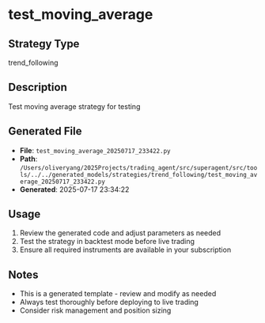 # test_moving_average

## Strategy Type
trend_following

## Description
Test moving average strategy for testing

## Generated File
- **File**: `test_moving_average_20250717_233422.py`
- **Path**: `/Users/oliveryang/2025Projects/trading_agent/src/superagent/src/tools/../../generated_models/strategies/trend_following/test_moving_average_20250717_233422.py`
- **Generated**: 2025-07-17 23:34:22

## Usage
1. Review the generated code and adjust parameters as needed
2. Test the strategy in backtest mode before live trading
3. Ensure all required instruments are available in your subscription

## Notes
- This is a generated template - review and modify as needed
- Always test thoroughly before deploying to live trading
- Consider risk management and position sizing
